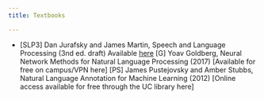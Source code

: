```yaml
---
title: Textbooks

---
```


- [SLP3] Dan Jurafsky and James Martin, Speech and Language Processing (3nd ed. draft) Available [here](https://web.stanford.edu/~jurafsky/slp3/)
[G] Yoav Goldberg, Neural Network Methods for Natural Language Processing (2017) [Available for free on campus/VPN here]
[PS] James Pustejovsky and Amber Stubbs, Natural Language Annotation for Machine Learning (2012) [Online access available for free through the UC library here]